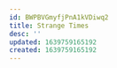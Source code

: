 ```yaml
---
id: BWPBVGmyfjPnA1kVDiwq2
title: Strange Times
desc: ''
updated: 1639759165192
created: 1639759165192
---
```


